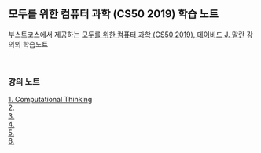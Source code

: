 ## 모두를 위한 컴퓨터 과학 (CS50 2019) 학습 노트

부스트코스에서 제공하는 [모두를 위한 컴퓨터 과학 (CS50 2019), 데이비드 J. 말란](https://www.boostcourse.org/cs112) 강의의 학습노트

<br>

### 강의 노트

[1. Computational Thinking](computational_thinking.md)  
[2. ](.md)  
[3. ](.md)  
[4. ](.md)  
[5. ](.md)  
[6. ](.md)
